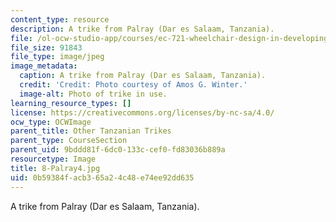 ```yaml
---
content_type: resource
description: A trike from Palray (Dar es Salaam, Tanzania).
file: /ol-ocw-studio-app/courses/ec-721-wheelchair-design-in-developing-countries-spring-2009/0b59384facb365a24c48e74ee92dd635_8-Palray4.jpg
file_size: 91843
file_type: image/jpeg
image_metadata:
  caption: A trike from Palray (Dar es Salaam, Tanzania).
  credit: 'Credit: Photo courtesy of Amos G. Winter.'
  image-alt: Photo of trike in use.
learning_resource_types: []
license: https://creativecommons.org/licenses/by-nc-sa/4.0/
ocw_type: OCWImage
parent_title: Other Tanzanian Trikes
parent_type: CourseSection
parent_uid: 9bddd81f-6dc0-133c-cef0-fd83036b889a
resourcetype: Image
title: 8-Palray4.jpg
uid: 0b59384f-acb3-65a2-4c48-e74ee92dd635
---
```

A trike from Palray (Dar es Salaam, Tanzania).